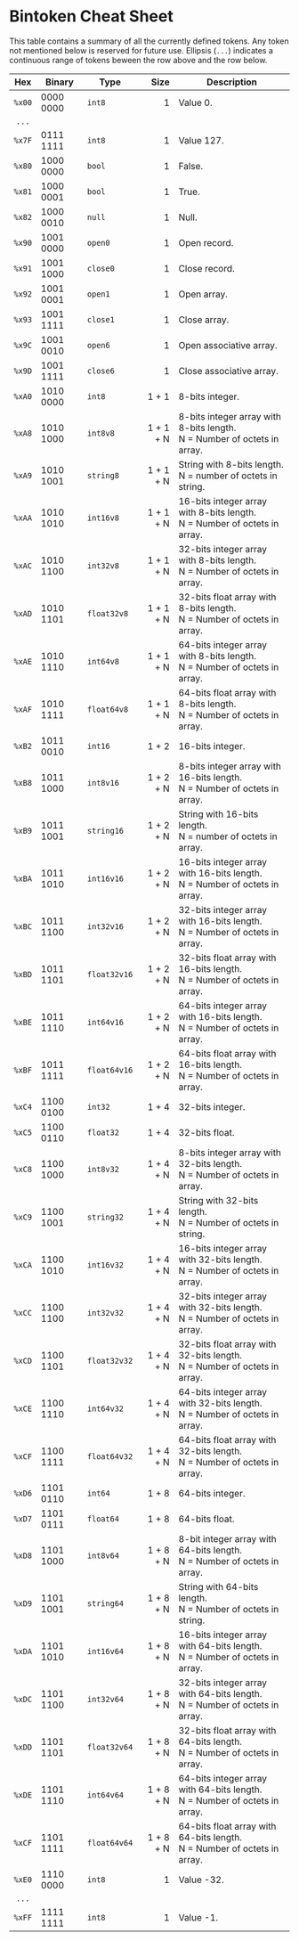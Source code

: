 # Bintoken Cheat Sheet

This table contains a summary of all the currently defined tokens. Any token not mentioned below is reserved for future use. Ellipsis (`...`) indicates a continuous range of tokens beween the row above and the row below.

Hex |	Binary | Type | Size | Description
:---: | --- | --- | ---: | ---
`%x00` | 0000 0000 | `int8` | 1 | Value 0.
`...` | | | |
`%x7F` | 0111 1111 | `int8` | 1 | Value 127.
`%x80` | 1000 0000 | `bool` | 1 | False.
`%x81` | 1000 0001 | `bool` | 1 | True.
`%x82` | 1000 0010 | `null` | 1 | Null.
`%x90` | 1001 0000 | `open0` | 1 | Open record.
`%x91` | 1001 1000 | `close0` | 1 | Close record.
`%x92` | 1001 0001 | `open1` | 1 | Open array.
`%x93` | 1001 1111 | `close1` | 1 | Close array.
`%x9C` | 1001 0010 | `open6` | 1 | Open associative array.
`%x9D` | 1001 1111 | `close6` | 1 | Close associative array.
`%xA0` | 1010 0000 | `int8` | 1 + 1 | 8-bits integer.
`%xA8` | 1010 1000 | `int8v8` | 1 + 1 + N | 8-bits integer array with 8-bits length.<br/>N = Number of octets in array.
`%xA9` | 1010 1001 | `string8` | 1 + 1 + N | String with 8-bits length.<br/>N = number of octets in string.
`%xAA` | 1010 1010 | `int16v8` | 1 + 1 + N | 16-bits integer array with 8-bits length.<br/>N = Number of octets in array.
`%xAC` | 1010 1100 | `int32v8` | 1 + 1 + N | 32-bits integer array with 8-bits length.<br/>N = Number of octets in array.
`%xAD` | 1010 1101 | `float32v8` | 1 + 1 + N | 32-bits float array with 8-bits length.<br/>N = Number of octets in array.
`%xAE` | 1010 1110 | `int64v8` | 1 + 1 + N | 64-bits integer array with 8-bits length.<br/>N = Number of octets in array.
`%xAF` | 1010 1111 | `float64v8` | 1 + 1 + N | 64-bits float array with 8-bits length.<br/>N = Number of octets in array.
`%xB2` | 1011 0010 | `int16` | 1 + 2| 16-bits integer.
`%xB8` | 1011 1000 | `int8v16` | 1 + 2 + N | 8-bits integer array with 16-bits length.<br/>N = Number of octets in array.
`%xB9` | 1011 1001 | `string16` | 1 + 2 + N | String with 16-bits length.<br/>N = number of octets in array.
`%xBA` | 1011 1010 | `int16v16` | 1 + 2 + N | 16-bits integer array with 16-bits length.<br/>N = Number of octets in array.
`%xBC` | 1011 1100 | `int32v16` | 1 + 2 + N | 32-bits integer array with 16-bits length.<br/>N = Number of octets in array.
`%xBD` | 1011 1101 | `float32v16` | 1 + 2 + N | 32-bits float array with 16-bits length.<br/>N = Number of octets in array.
`%xBE` | 1011 1110 | `int64v16` | 1 + 2 + N | 64-bits integer array with 16-bits length.<br/>N = Number of octets in array.
`%xBF` | 1011 1111 | `float64v16` | 1 + 2 + N | 64-bits float array with 16-bits length.<br/>N = Number of octets in array.
`%xC4` | 1100 0100 | `int32` | 1 + 4 | 32-bits integer.
`%xC5` | 1100 0110 | `float32` | 1 + 4 | 32-bits float.
`%xC8` | 1100 1000 | `int8v32` | 1 + 4 + N | 8-bits integer array with 32-bits length.<br/>N = Number of octets in array.
`%xC9` | 1100 1001 | `string32` | 1 + 4 + N | String with 32-bits length.<br/>N = Number of octets in string.
`%xCA` | 1100 1010 | `int16v32` | 1 + 4 + N | 16-bits integer array with 32-bits length.<br/>N = Number of octets in array.
`%xCC` | 1100 1100 | `int32v32` | 1 + 4 + N | 32-bits integer array with 32-bits length.<br/>N = Number of octets in array.
`%xCD` | 1100 1101 | `float32v32` | 1 + 4 + N | 32-bits float array with 32-bits length.<br/>N = Number of octets in array.
`%xCE` | 1100 1110 | `int64v32` | 1 + 4 + N | 64-bits integer array with 32-bits length.<br/>N = Number of octets in array.
`%xCF` | 1100 1111 | `float64v32` | 1 + 4 + N | 64-bits float array with 32-bits length.<br/>N = Number of octets in array.
`%xD6` | 1101 0110 | `int64` | 1 + 8 | 64-bits integer.
`%xD7` | 1101 0111 | `float64` | 1 + 8 | 64-bits float.
`%xD8` | 1101 1000 | `int8v64` | 1 + 8 + N | 8-bit integer array with 64-bits length.<br/>N = Number of octets in array.
`%xD9` | 1101 1001 | `string64` | 1 + 8 + N | String with 64-bits length.<br/>N = Number of octets in string.
`%xDA` | 1101 1010 | `int16v64` | 1 + 8 + N | 16-bits integer array with 64-bits length.<br/>N = Number of octets in array.
`%xDC` | 1101 1100 | `int32v64` | 1 + 8 + N | 32-bits integer array with 64-bits length.<br/>N = Number of octets in array.
`%xDD` | 1101 1101 | `float32v64` | 1 + 8 + N | 32-bits float array with 64-bits length.<br/>N = Number of octets in array.
`%xDE` | 1101 1110 | `int64v64` | 1 + 8 + N | 64-bits integer array with 64-bits length.<br/>N = Number of octets in array.
`%xCF` | 1101 1111 | `float64v64` | 1 + 8 + N | 64-bits float array with 64-bits length.<br/>N = Number of octets in array.
`%xE0` | 1110 0000 | `int8` | 1 | Value -32.
`...` | | | |
`%xFF` | 1111 1111 | `int8` | 1 | Value -1.
